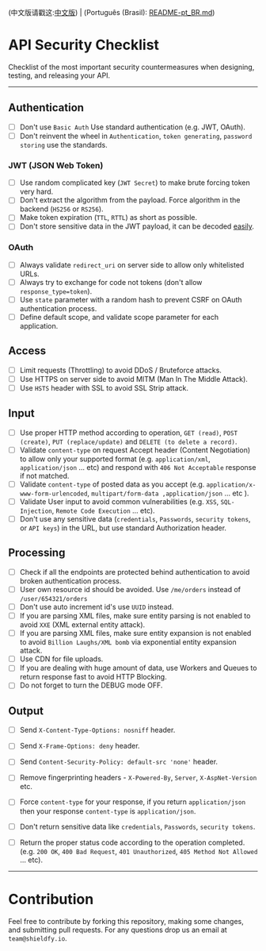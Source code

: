 (中文版请戳这:[中文版](./README-zh.md))
| (Português (Brasil): [README-pt_BR.md](./README-pt_BR.md))

# API Security Checklist
Checklist of the most important security countermeasures when designing, testing, and releasing your API.

------------------------------------------------------------------------------
## Authentication
- [ ] Don't use `Basic Auth` Use standard authentication (e.g. JWT, OAuth).
- [ ] Don't reinvent the wheel in `Authentication`, `token generating`, `password storing` use the standards.

### JWT (JSON Web Token)
- [ ] Use random complicated key (`JWT Secret`) to make brute forcing token very hard.
- [ ] Don't extract the algorithm from the payload. Force algorithm in the backend (`HS256` or `RS256`).
- [ ] Make token expiration (`TTL`, `RTTL`) as short as possible.
- [ ] Don't store sensitive data in the JWT payload, it can be decoded [easily](https://jwt.io/#debugger-io).

### OAuth
- [ ] Always validate `redirect_uri` on server side to allow only whitelisted URLs.
- [ ] Always try to exchange for code not tokens (don't allow `response_type=token`).
- [ ] Use `state` parameter with a random hash to prevent CSRF on OAuth authentication process.
- [ ] Define default scope, and validate scope parameter for each application.

## Access
- [ ] Limit requests (Throttling) to avoid DDoS / Bruteforce attacks.
- [ ] Use HTTPS on server side to avoid MITM (Man In The Middle Attack).
- [ ] Use `HSTS` header with SSL to avoid SSL Strip attack.

## Input
- [ ] Use proper HTTP method according to operation, `GET (read)`, `POST (create)`, `PUT (replace/update)` and `DELETE (to delete a record)`.
- [ ] Validate `content-type` on request Accept header (Content Negotiation) to allow only your supported format (e.g. `application/xml`, `application/json` ... etc) and respond with `406 Not Acceptable` response if not matched.
- [ ] Validate `content-type` of posted data as you accept (e.g. `application/x-www-form-urlencoded`, `multipart/form-data ,application/json` ... etc ).
- [ ] Validate User input to avoid common vulnerabilities (e.g. `XSS`, `SQL-Injection`, `Remote Code Execution` ... etc).
- [ ] Don't use any sensitive data (`credentials`, `Passwords`, `security tokens`, or `API keys`) in the URL, but use standard Authorization header.

## Processing
- [ ] Check if all the endpoints are protected behind authentication to avoid broken authentication process.
- [ ] User own resource id should be avoided. Use `/me/orders` instead of `/user/654321/orders`
- [ ] Don't use auto increment id's use `UUID` instead.
- [ ] If you are parsing XML files, make sure entity parsing is not enabled to avoid `XXE` (XML external entity attack).
- [ ] If you are parsing XML files, make sure entity expansion is not enabled to avoid `Billion Laughs/XML bomb` via exponential entity expansion attack.
- [ ] Use CDN for file uploads.
- [ ] If you are dealing with huge amount of data, use Workers and Queues to return response fast to avoid HTTP Blocking.
- [ ] Do not forget to turn the DEBUG mode OFF.

## Output
- [ ] Send `X-Content-Type-Options: nosniff` header.
- [ ] Send `X-Frame-Options: deny` header.
- [ ] Send `Content-Security-Policy: default-src 'none'` header.
- [ ] Remove fingerprinting headers - `X-Powered-By`, `Server`, `X-AspNet-Version` etc.
- [ ] Force `content-type` for your response, if you return `application/json` then your response `content-type` is `application/json`.
- [ ] Don't return sensitive data like `credentials`, `Passwords`, `security tokens`.
- [ ] Return the proper status code according to the operation completed. (e.g. `200 OK`, `400 Bad Request`, `401 Unauthorized`, `405 Method Not Allowed` ... etc).


------------------------------------------------------------------------------

# Contribution
Feel free to contribute by forking this repository, making some changes, and submitting pull requests. For any questions drop us an email at `team@shieldfy.io`.
